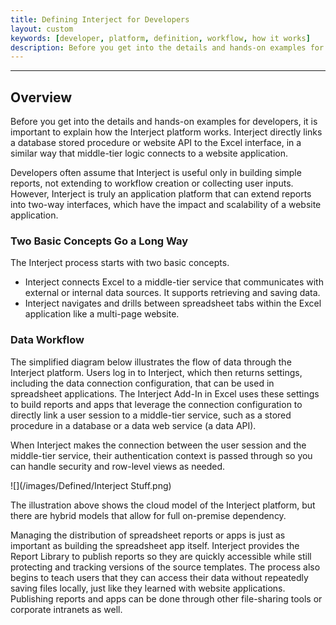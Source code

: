 ```yaml
---
title: Defining Interject for Developers
layout: custom
keywords: [developer, platform, definition, workflow, how it works]
description: Before you get into the details and hands-on examples for developers, it is important to explain how the Interject platform works. Interject directly links a database stored procedure or website API to the Excel interface, in a similar way that middle-tier logic connects to a website application.
---
```

* * *

## Overview

Before you get into the details and hands-on examples for developers, it is important to explain how the Interject platform works. Interject directly links a database stored procedure or website API to the Excel interface, in a similar way that middle-tier logic connects to a website application.

Developers often assume that Interject is useful only in building simple reports, not extending to workflow creation or collecting user inputs. However, Interject is truly an application platform that can extend reports into two-way interfaces, which have the impact and scalability of a website application.

### Two Basic Concepts Go a Long Way

The Interject process starts with two basic concepts.

* Interject connects Excel to a middle-tier service that communicates with external or internal data sources. It supports retrieving and saving data.
* Interject navigates and drills between spreadsheet tabs within the Excel application like a multi-page website.

### Data Workflow

The simplified diagram below illustrates the flow of data through the Interject platform. Users log in to Interject, which then returns settings, including the data connection configuration, that can be used in spreadsheet applications. The Interject Add-In in Excel uses these settings to build reports and apps that leverage the connection configuration to directly link a user session to a middle-tier service, such as a stored procedure in a database or a data web service (a data API).

When Interject makes the connection between the user session and the middle-tier service, their authentication context is passed through so you can handle security and row-level views as needed.

![](/images/Defined/Interject Stuff.png)
<br>

The illustration above shows the cloud model of the Interject platform, but there are hybrid models that allow for full on-premise dependency.

Managing the distribution of spreadsheet reports or apps is just as important as building the spreadsheet app itself. Interject provides the Report Library to publish reports so they are quickly accessible while still protecting and tracking versions of the source templates. The process also begins to teach users that they can access their data without repeatedly saving files locally, just like they learned with website applications. Publishing reports and apps can be done through other file-sharing tools or corporate intranets as well.
